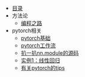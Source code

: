 * [目录](/)
* 方法论
    * [编程之路](blog/how2code/how2code.md)
* pytorch相关
    * [pytorch基础](blog/pytorch/torch基础.md)
    * [pytorch工作流](blog/pytorch/pytorch工作流.md)
    * [扒一扒nn.module的源码](blog/pytorch/Module详解.md)
    * [实例1：线性回归](blog/pytorch/线性回归.md)
    * [有关pytorch的tips](blog/pytorch/tips_about_torch.md)
